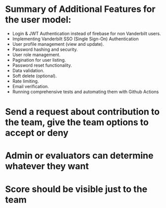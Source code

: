 # Summary of Additional Features for the user model:
 - Login & JWT Authentication instead of firebase for non Vanderbilt users.
 - Implementing Vanderbilt SSO (Single Sign-On) Authentication
 - User profile management (view and update).
 - Password hashing and security.
 - User role management.
 - Pagination for user listing.
 - Password reset functionality.
 - Data validation.
 - Soft delete (optional).
 - Rate limiting.
 - Email verification.
 - Running comprehensive tests and automating them with Github Actions

 # Send a request about contribution to the team, give the team options to accept or deny
 # Admin or evaluators can determine whatever they want
 # Score should be visible just to the team
